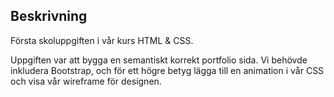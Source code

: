 <h2>Beskrivning</h2>
Första skoluppgiften i vår kurs HTML & CSS.

Uppgiften var att bygga en semantiskt korrekt portfolio sida. Vi behövde inkludera Bootstrap, och för ett högre betyg lägga till en animation i vår CSS och visa vår wireframe för designen.
